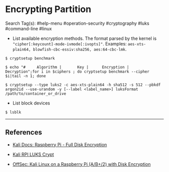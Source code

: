 # Encrypting Partition

Search Tag(s): #help-menu #operation-security #cryptography #luks #command-line #linux

- List available encryption methods. The format parsed by the kernel is `"cipher[:keycount]-mode-ivmode[:ivopts]"`. Examples: `aes-xts-plain64, blowfish-cbc-essiv:sha256, aes:64-cbc-lmk`.

```
$ cryptsetup benchmark

$ echo "#     Algorithm |       Key |      Encryption |      Decryption";for i in $ciphers ; do cryptsetup benchmark --cipher $i|tail -n 1; done
```

```
$ cryptsetup --type luks2 -c aes-xts-plain64 -h sha512 -s 512 --pbkdf argon2id --use-urandom -y [--label <label_name>] luksFormat /path/to/container_or_drive
```

- List block devices

```
$ lsblk
```

---
## References

- [Kali Docs: Raspberry Pi - Full Disk Encryption](https://www.kali.org/docs/arm/raspberry-pi-with-luks-full-disk-encryption-2/)

- [Kali RPI LUKS Crypt](https://github.com/tothi/kali-rpi-luks-crypt)

- [OffSec: Kali Linux on a Raspberry Pi (A/B+/2) with Disk Encryption](https://www.offsec.com/kali-linux/raspberry-pi-luks-disk-encryption/)